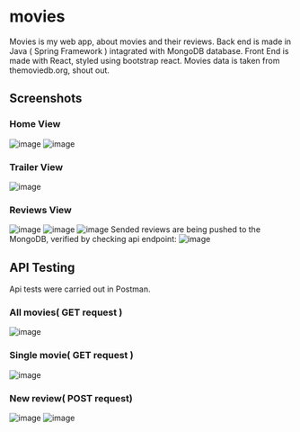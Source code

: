 # movies
Movies is my web app, about movies and their reviews.
Back end is made in Java ( Spring Framework ) intagrated with MongoDB database.
Front End is made with React, styled using bootstrap react.
Movies data is taken from themoviedb.org, shout out.

## Screenshots
### Home View
![image](https://github.com/mlaskowski7/movies/assets/144243838/a439d546-9481-42ac-8118-1c8d97370a99)
![image](https://github.com/mlaskowski7/movies/assets/144243838/ee214b1b-3d94-43e0-be54-20e0a3f7bb2e)



### Trailer View
![image](https://github.com/mlaskowski7/movies/assets/144243838/b4c6d8d1-1e3b-49d3-8cd2-60a6917aadf0)
### Reviews View
![image](https://github.com/mlaskowski7/movies/assets/144243838/9e6743ae-a74a-4e2e-a96c-c115d6c57d5b)
![image](https://github.com/mlaskowski7/movies/assets/144243838/4728a901-c91a-4060-9a26-70d7c5bdcd81)
![image](https://github.com/mlaskowski7/movies/assets/144243838/20a3fabd-b874-42ba-b5bd-61e12b02c8a3)
Sended reviews are being pushed to the MongoDB, verified by checking api endpoint:
![image](https://github.com/mlaskowski7/movies/assets/144243838/48daaebf-4619-4b84-99d7-37b4da1fcaa5)



## API Testing 
Api tests were carried out in Postman.
### All movies( GET request )
![image](https://github.com/mlaskowski7/movies/assets/144243838/1b31d090-901a-40ea-b8e6-a671237374a8)

### Single movie( GET request )
![image](https://github.com/mlaskowski7/movies/assets/144243838/f41ff6b7-878d-4d3f-b237-bf2adf271b82)

### New review( POST request)
![image](https://github.com/mlaskowski7/movies/assets/144243838/d86e3b09-23e4-4397-86f9-4224e8cb8ae3)
![image](https://github.com/mlaskowski7/movies/assets/144243838/cbdb3762-0827-4a07-98de-522d594bafa9)




